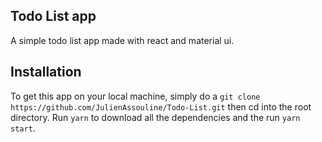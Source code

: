 ## Todo List app

A simple todo list app made with react and material ui.

## Installation

To get this app on your local machine, simply do a `git clone https://github.com/JulienAssouline/Todo-List.git` then cd into the root directory. Run `yarn` to download all the dependencies and the run `yarn start`.
